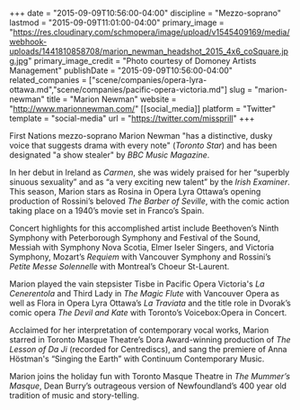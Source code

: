 +++
date = "2015-09-09T10:56:00-04:00"
discipline = "Mezzo-soprano"
lastmod = "2015-09-09T11:01:00-04:00"
primary_image = "https://res.cloudinary.com/schmopera/image/upload/v1545409169/media/webhook-uploads/1441810858708/marion_newman_headshot_2015_4x6_coSquare.jpg.jpg"
primary_image_credit = "Photo courtesy of Domoney Artists Management"
publishDate = "2015-09-09T10:56:00-04:00"
related_companies = ["scene/companies/opera-lyra-ottawa.md","scene/companies/pacific-opera-victoria.md"]
slug = "marion-newman"
title = "Marion Newman"
website = "http://www.marionnewman.com/"
[[social_media]]
platform = "Twitter"
template = "social-media"
url = "https://twitter.com/missprill"
+++

First Nations mezzo-soprano Marion Newman "has a distinctive, dusky voice that suggests drama with every note" (*Toronto Star*) and has been designated "a show stealer" by *BBC Music Magazine*. 

In her debut in Ireland as *Carmen*, she was widely praised for her “superbly sinuous sexuality” and as “a very exciting new talent” by the *Irish Examiner*. This season, Marion stars as Rosina in Opera Lyra Ottawa’s opening production of Rossini’s beloved *The Barber of Seville*, with the comic action taking place on a 1940’s movie set in Franco’s Spain.

Concert highlights for this accomplished artist include Beethoven’s Ninth Symphony with Peterborough Symphony and
Festival of the Sound, Messiah with Symphony Nova Scotia, Elmer Iseler Singers, and Victoria Symphony, Mozart’s *Requiem* with Vancouver Symphony and Rossini’s *Petite Messe Solennelle* with Montreal’s Choeur St-Laurent.

Marion played the vain stepsister Tisbe in Pacific Opera Victoria's *La Cenerentola* and Third Lady in *The Magic Flute* with Vancouver Opera as well as Flora in Opera Lyra Ottawa’s *La Traviata* and the title role in Dvorak’s comic opera *The Devil
and Kate* with Toronto’s Voicebox:Opera in Concert.

Acclaimed for her interpretation of contemporary vocal works, Marion starred in Toronto Masque Theatre’s Dora Award-winning production of *The Lesson of Da Ji* (recorded for Centrediscs), and sang the premiere of Anna Höstman's “Singing the Earth” with Continuum Contemporary Music.

Marion joins the holiday fun with Toronto Masque Theatre in *The Mummer’s Masque*, Dean Burry’s outrageous version of Newfoundland’s 400 year old tradition of music and story-telling.
